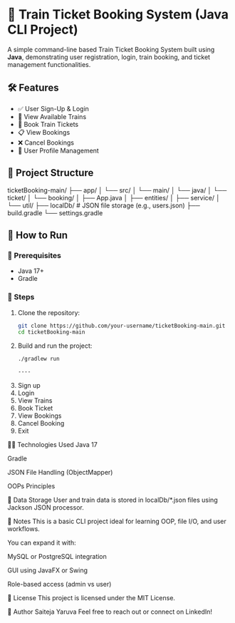 # 🚆 Train Ticket Booking System (Java CLI Project)

A simple command-line based Train Ticket Booking System built using **Java**, demonstrating user registration, login, train booking, and ticket management functionalities.



## 🛠 Features

- ✅ User Sign-Up & Login
- 🚉 View Available Trains
- 🎫 Book Train Tickets
- 📋 View Bookings
- ❌ Cancel Bookings
- 📄 User Profile Management



## 📂 Project Structure

ticketBooking-main/
├── app/
│ └── src/
│ └── main/
│ └── java/
│ └── ticket/
│ └── booking/
│ ├── App.java
│ ├── entities/
│ ├── service/
│ └── util/
├── localDb/ # JSON file storage (e.g., users.json)
├── build.gradle
└── settings.gradle




## 🚀 How to Run

### 📌 Prerequisites
- Java 17+
- Gradle

### 🔧 Steps

1. Clone the repository:
   ```bash
   git clone https://github.com/your-username/ticketBooking-main.git
   cd ticketBooking-main
2. Build and run the project:
    ```bash
   ./gradlew run

    ----

1. Sign up
2. Login
3. View Trains
4. Book Ticket
5. View Bookings
6. Cancel Booking
7. Exit

🧑‍💻 Technologies Used
Java 17

Gradle

JSON File Handling (ObjectMapper)

OOPs Principles

📁 Data Storage
User and train data is stored in localDb/*.json files using Jackson JSON processor.

📌 Notes
This is a basic CLI project ideal for learning OOP, file I/O, and user workflows.

You can expand it with:

MySQL or PostgreSQL integration

GUI using JavaFX or Swing

Role-based access (admin vs user)

📜 License
This project is licensed under the MIT License.

👤 Author
Saiteja Yaruva 
Feel free to reach out or connect on LinkedIn!




